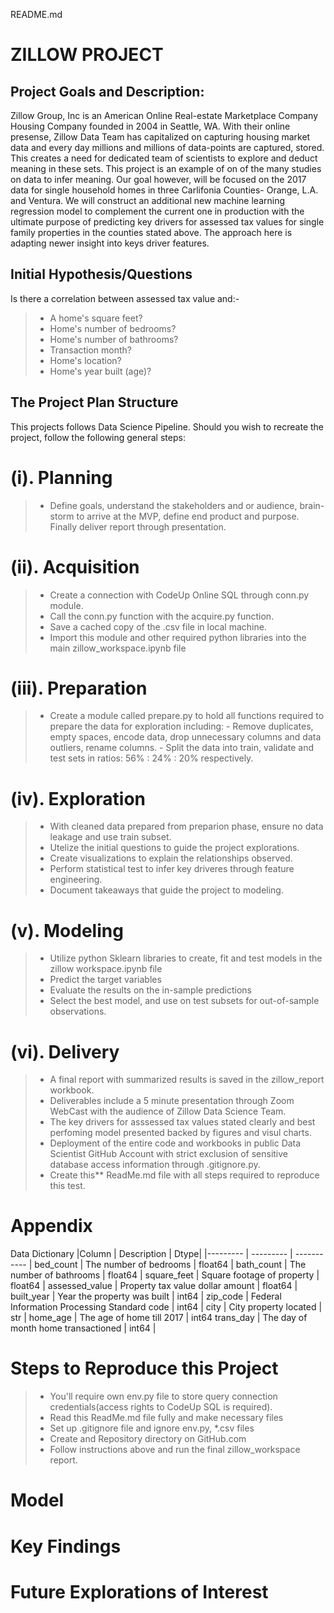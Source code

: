 README.md

# ZILLOW PROJECT 

## Project Goals and Description: 

Zillow Group, Inc is an American Online Real-estate Marketplace Company Housing Company founded in 2004 in Seattle, WA. With their online presense, Zillow Data Team has capitalized on capturing housing market data and every day millions and millions of data-points are captured, stored. This creates a need for dedicated team of scientists to explore and deduct meaning in these sets. This project is an example of on of the many studies on data to infer meaning. Our goal however, will be focused on the 2017 data for single household homes in three Carlifonia Counties- Orange, L.A. and Ventura. We will construct an additional new machine learning regression model to complement the current one in production with the ultimate purpose of predicting key drivers for assessed tax values for single family properties in the counties stated above. The approach here is adapting newer insight into keys driver features.

## Initial Hypothesis/Questions
Is there a correlation between assessed tax value and:- 

> - A home\'s square feet?
>- Home\'s number of bedrooms?
>- Home\'s number of bathrooms?
>- Transaction month?
>- Home\'s location?
>- Home's year built (age)?


## The Project Plan Structure 

This projects follows Data Science Pipeline. Should you wish to recreate the project, follow the following general steps:

# (i). Planning 
>- Define goals, understand the stakeholders and or audience, brain-storm to arrive at the MVP, define end product and purpose. Finally deliver report through presentation.


# (ii). Acquisition

>- Create a connection with CodeUp Online SQL through conn.py module.
>- Call the conn.py function with the acquire.py function.
>- Save a cached copy of the .csv file in local machine.
>- Import this module and other required python libraries into the main zillow_workspace.ipynb file

# (iii). Preparation

>- Create a module called prepare.py to hold all functions required to prepare the data for exploration including: 
     - Remove duplicates, empty spaces, encode data, drop unnecessary columns and data outliers, rename columns. 
     - Split the data into train, validate and test sets in ratios: 56% : 24% : 20% respectively.


# (iv). Exploration

>- With cleaned data prepared from preparion phase, ensure no data leakage and use train subset.
>- Utelize the initial questions to guide the project explorations.
>- Create visualizations to explain the relationships observed.
>- Perform statistical test to infer key driveres through feature engineering.
>- Document takeaways that guide the project to modeling.

# (v). Modeling
>- Utilize python Sklearn libraries to create, fit and test models in the zillow workspace.ipynb file
>- Predict the target variables 
>- Evaluate the results on the in-sample predictions
>- Select the best model, and use on test subsets for out-of-sample observations.

# (vi). Delivery

>- A final report with summarized results is saved in the zillow_report workbook.
>- Deliverables include a 5 minute presentation through Zoom WebCast with the audience of Zillow Data Science Team. 
>- The key drivers for asssessed tax values stated clearly and best perfoming model presented backed by figures and visul charts. 
>- Deployment of the entire code and workbooks in public Data Scientist GitHub Account with strict exclusion of sensitive database access information through .gitignore.py. 
>- Create this** ReadMe.md file with all steps required to reproduce this test.

# Appendix

Data Dictionary 
   |Column | Description | Dtype|
    |--------- | --------- | ----------- |
    bed_count | The number of bedrooms | float64 |
    bath_count | The number of bathrooms | float64 |
    square_feet | Square footage of property | float64 |
    assessed_value | Property tax value dollar amount | float64 |
    built_year | Year the property was built | int64 |
    zip_code | Federal Information Processing Standard code | int64 |
    city | City property located | str |
    home_age | The age of home till 2017 | int64
    trans_day | The day of month home transactioned | int64 |

# Steps to Reproduce this Project

>- You'll require own env.py file to store query connection credentials(access rights to CodeUp SQL is required).
>- Read this ReadMe.md file fully and make necessary files
>- Set up .gitignore file and ignore env.py, *.csv files
>- Create and Repository directory on GitHub.com
>- Follow instructions above and run the final zillow_workspace report.


# Model


# Key Findings 

# Future Explorations of Interest



